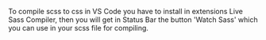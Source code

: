 To compile scss to css in VS Code you have to install in extensions Live Sass Compiler, then you will get in Status Bar the button 'Watch Sass' which you can use in your scss file for compiling. 
